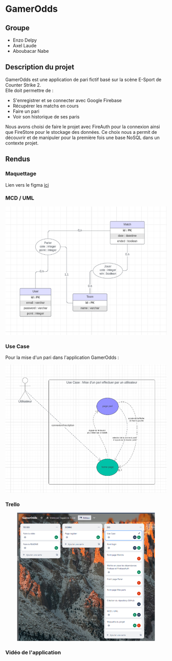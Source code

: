 # GamerOdds

## Groupe 

- Enzo Delpy
- Axel Laude
- Aboubacar Nabe

## Description du projet

GamerOdds est une application de pari fictif basé sur la scène E-Sport de Counter Strike 2.   
Elle doit permettre de : 
- S'enregistrer et se connecter avec Google Firebase
- Récupérer les matchs en cours
- Faire un pari 
- Voir son historique de ses paris

Nous avons choisi de faire le projet avec FireAuth pour la connexion ainsi que FireStore pour le stockage des données. Ce choix nous a permit de découvrir et de manipuler pour la première fois une base NoSQL dans un contexte projet.

## Rendus

### Maquettage

Lien vers le figma [ici](https://www.figma.com/file/GYbsazT4G6dlMy7lVa9faD/GamerOdds?type=design&node-id=0%3A1&mode=design&t=R0lsjGJZpntTx5ue-1)

### MCD / UML 

<div align="center">
    <img src="./MCD.PNG" alt="menu" height="400">
</div>

### Use Case

Pour la mise d'un pari dans l'application GamerOdds :

<div align="center">
    <img src="./UseCase.PNG" alt="menu" height="400">
</div>

### Trello 

<div align="center">
    <img src="./Trello.PNG" alt="menu" height="400">
</div>

### Vidéo de l'application 







